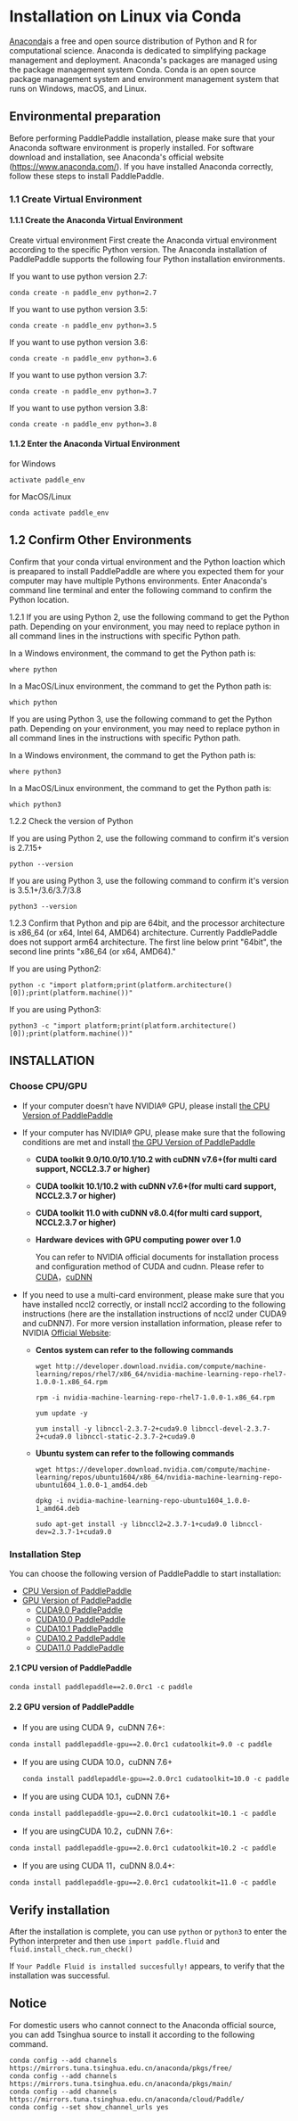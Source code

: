 # Installation on Linux via Conda

[Anaconda](https://www.anaconda.com/)is a free and open source distribution of Python and R for computational science. Anaconda is dedicated to simplifying package management and deployment. Anaconda's packages are managed using the package management system Conda. Conda is an open source package management system and environment management system that runs on Windows, macOS, and Linux.



## Environmental preparation

Before performing PaddlePaddle installation, please make sure that your Anaconda software environment is properly installed. For software download and installation, see Anaconda's official website (https://www.anaconda.com/). If you have installed Anaconda correctly, follow these steps to install PaddlePaddle.



### 1.1 Create Virtual Environment

#### 1.1.1 Create the Anaconda Virtual Environment

Create virtual environment First create the Anaconda virtual environment according to the specific Python version. The Anaconda installation of PaddlePaddle supports the following four Python installation environments.

If you want to use python version 2.7:

```
conda create -n paddle_env python=2.7
```

If you want to use python version 3.5:

```
conda create -n paddle_env python=3.5
```

If you want to use python version 3.6:

```
conda create -n paddle_env python=3.6
```

If you want to use python version 3.7:

```
conda create -n paddle_env python=3.7
```

If you want to use python version 3.8:

```
conda create -n paddle_env python=3.8
```



#### 1.1.2 Enter the Anaconda Virtual Environment

for Windows

```
activate paddle_env
```

for MacOS/Linux

```
conda activate paddle_env
```



## 1.2 Confirm Other Environments

Confirm that your conda virtual environment and the Python loaction which is preapared to install PaddlePaddle are where you expected them for your computer may have multiple Pythons environments. Enter Anaconda's command line terminal and enter the following command to confirm the Python location.

1.2.1 If you are using Python 2, use the following command to get the Python path. Depending on your environment, you may need to replace python in all command lines in the instructions with specific Python path.

In a Windows environment, the command to get the Python path is:

```
where python
```

In a MacOS/Linux environment, the command to get the Python path is:

```
which python
```



If you are using Python 3, use the following command to get the Python path. Depending on your environment, you may need to replace python in all command lines in the instructions with specific Python path.

In a Windows environment, the command to get the Python path is:

```
where python3
```

In a MacOS/Linux environment, the command to get the Python path is:

```
which python3
```



1.2.2 Check the version of Python

If you are using Python 2, use the following command to confirm it's version is 2.7.15+

```
python --version
```

If you are using Python 3, use the following command to confirm it's version is 3.5.1+/3.6/3.7/3.8

```
python3 --version
```

  

1.2.3 Confirm that Python and pip are 64bit, and the processor architecture is x86_64 (or x64, Intel 64, AMD64) architecture. Currently PaddlePaddle does not support arm64 architecture. The first line below print "64bit", the second line prints "x86_64 (or x64, AMD64)."

If you are using Python2:

```
python -c "import platform;print(platform.architecture()[0]);print(platform.machine())"
```

If you are using Python3:

```
python3 -c "import platform;print(platform.architecture()[0]);print(platform.machine())"
```





## INSTALLATION

### Choose CPU/GPU

* If your computer doesn't have NVIDIA® GPU, please install [the CPU Version of PaddlePaddle](#cpu)

* If your computer has NVIDIA® GPU, please make sure that the following conditions are met and install [the GPU Version of PaddlePaddle](#gpu)

  * **CUDA toolkit 9.0/10.0/10.1/10.2 with cuDNN v7.6+(for multi card support, NCCL2.3.7 or higher)**

  * **CUDA toolkit 10.1/10.2 with cuDNN v7.6+(for multi card support, NCCL2.3.7 or higher)**

  * **CUDA toolkit 11.0 with cuDNN v8.0.4(for multi card support, NCCL2.3.7 or higher)**

  * **Hardware devices with GPU computing power over 1.0**

    You can refer to NVIDIA official documents for installation process and configuration method of CUDA and cudnn. Please refer to [CUDA](https://docs.nvidia.com/cuda/cuda-installation-guide-linux/)，[cuDNN](https://docs.nvidia.com/deeplearning/sdk/cudnn-install/)

* If you need to use a multi-card environment, please make sure that you have installed nccl2 correctly, or install nccl2 according to the following instructions (here are the installation instructions of nccl2 under CUDA9 and cuDNN7). For more version installation information, please refer to NVIDIA [Official Website](https://developer.nvidia.com/nccl):

  * **Centos system can refer to the following commands**

        wget http://developer.download.nvidia.com/compute/machine-learning/repos/rhel7/x86_64/nvidia-machine-learning-repo-rhel7-1.0.0-1.x86_64.rpm

    ```
    rpm -i nvidia-machine-learning-repo-rhel7-1.0.0-1.x86_64.rpm
    ```

    ```
    yum update -y
    ```

    ```
    yum install -y libnccl-2.3.7-2+cuda9.0 libnccl-devel-2.3.7-2+cuda9.0 libnccl-static-2.3.7-2+cuda9.0
    ```

  * **Ubuntu system can refer to the following commands**

    ```
    wget https://developer.download.nvidia.com/compute/machine-learning/repos/ubuntu1604/x86_64/nvidia-machine-learning-repo-ubuntu1604_1.0.0-1_amd64.deb
    ```

    ```
    dpkg -i nvidia-machine-learning-repo-ubuntu1604_1.0.0-1_amd64.deb
    ```

    ```
    sudo apt-get install -y libnccl2=2.3.7-1+cuda9.0 libnccl-dev=2.3.7-1+cuda9.0
    ```

    

### Installation Step

You can choose the following version of PaddlePaddle to start installation:

* [CPU Version of PaddlePaddle](#cpu)
* [GPU Version of PaddlePaddle](#gpu)
  * [CUDA9.0 PaddlePaddle](#cuda9)
  * [CUDA10.0 PaddlePaddle](#cuda10)
  * [CUDA10.1 PaddlePaddle](#cuda10.1)
  * [CUDA10.2 PaddlePaddle](#cuda10.2)
  * [CUDA11.0 PaddlePaddle](#cuda11)



#### 2.1 <span id="cpu">CPU version of PaddlePaddle</span>

```
conda install paddlepaddle==2.0.0rc1 -c paddle 
```



#### 2.2<span id="gpu"> GPU version of PaddlePaddle</span>

*  <span id="cuda9">If you are using CUDA 9，cuDNN 7.6+:</span>

  ```
  conda install paddlepaddle-gpu==2.0.0rc1 cudatoolkit=9.0 -c paddle
  ```

* <span id="cuda10">If you are using CUDA 10.0，cuDNN 7.6+</span>

  ```
  conda install paddlepaddle-gpu==2.0.0rc1 cudatoolkit=10.0 -c paddle
  ```

*  <span id="cuda10.1">If you are using CUDA 10.1，cuDNN 7.6+</span>

  ```
  conda install paddlepaddle-gpu==2.0.0rc1 cudatoolkit=10.1 -c paddle
  ```

*  <span id="cuda10.2">If you are usingCUDA 10.2，cuDNN 7.6+:</span>

  ```
  conda install paddlepaddle-gpu==2.0.0rc1 cudatoolkit=10.2 -c paddle
  ```

*  <span id="cuda11">If you are using CUDA 11，cuDNN 8.0.4+:</span>

  ```
  conda install paddlepaddle-gpu==2.0.0rc1 cudatoolkit=11.0 -c paddle
  ```



## Verify installation

After the installation is complete, you can use `python` or `python3` to enter the Python interpreter and then use `import paddle.fluid` and `fluid.install_check.run_check()`

If `Your Paddle Fluid is installed succesfully!` appears, to verify that the installation was successful.



## Notice

For domestic users who cannot connect to the Anaconda official source, you can add Tsinghua source to install it according to the following command.

```
conda config --add channels https://mirrors.tuna.tsinghua.edu.cn/anaconda/pkgs/free/
conda config --add channels https://mirrors.tuna.tsinghua.edu.cn/anaconda/pkgs/main/
conda config --add channels https://mirrors.tuna.tsinghua.edu.cn/anaconda/cloud/Paddle/
conda config --set show_channel_urls yes
```


